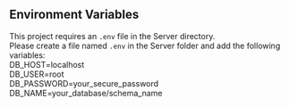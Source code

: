 ## Environment Variables

This project requires an `.env` file in the Server directory. <br>
Please create a file named `.env` in the Server folder and add the following variables: <br>
DB_HOST=localhost  <br>
DB_USER=root <br>
DB_PASSWORD=your_secure_password <br>
DB_NAME=your_database/schema_name <br>
